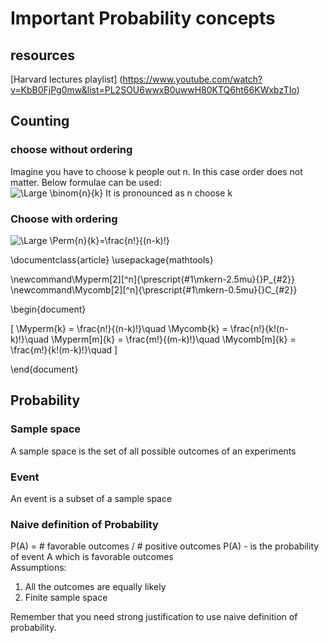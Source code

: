 # Important Probability concepts
## resources
[Harvard lectures playlist] (https://www.youtube.com/watch?v=KbB0FjPg0mw&list=PL2SOU6wwxB0uwwH80KTQ6ht66KWxbzTIo)


## Counting
### choose  without ordering
Imagine you have to choose k people out n. In this case order does not matter. Below formulae can be used:  
![\Large \binom{n}{k}](https://latex.codecogs.com/svg.latex?\Large&space;\binom{n}{k}) 
It is pronounced as n choose k
### Choose with ordering
![\Large \Perm{n}{k}=\frac{n!}{(n-k)!}](https://latex.codecogs.com/svg.latex?\Large&space;\Perm{n}{k}=\frac{n!}{(n-k)!}) 

\documentclass{article}
\usepackage{mathtools}

\newcommand\Myperm[2][^n]{\prescript{#1\mkern-2.5mu}{}P_{#2}}
\newcommand\Mycomb[2][^n]{\prescript{#1\mkern-0.5mu}{}C_{#2}}

\begin{document}

\[
\Myperm{k} = \frac{n!}{(n-k)!}\quad
\Mycomb{k} = \frac{n!}{k!(n-k)!}\quad
\Myperm[m]{k} = \frac{m!}{(m-k)!}\quad
\Mycomb[m]{k} = \frac{m!}{k!(m-k)!}\quad
\]

\end{document}

## Probability
### Sample space
A sample space is the set of all possible outcomes of an experiments
### Event
An event is a subset of a sample space

### Naive definition of Probability
P(A) = # favorable outcomes / # positive outcomes
P(A) - is the probability of event A which is favorable outcomes  
Assumptions:  
1. All the outcomes are equally likely  
2. Finite sample space  

Remember that you need strong justification to use naive definition of probability.



